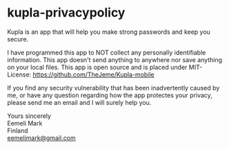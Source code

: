 # kupla-privacypolicy

Kupla is an app that will help you make strong passwords and keep you secure.

I have programmed this app to NOT collect any personally identifiable information. This app doesn't send anything to anywhere nor save anything on your local files. This app is open source and is placed under MIT-License: https://github.com/TheJeme/Kupla-mobile

If you find any security vulnerability that has been inadvertently caused by me, or have any question regarding how the app protectes your privacy, please send me an email and I will surely help you.

Yours sincerely  
Eemeli Mark  
Finland  
eemelimark@gmail.com  
